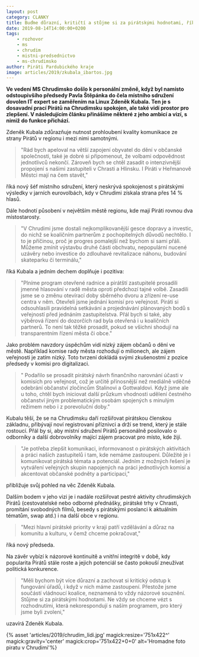```yaml
---
layout: post
category: CLANKY
title: Buďme důrazní, kritičtí a stůjme si za pirátskými hodnotami, říká nový šéf MS Chrudimsko Kubala
date: 2019-08-14T14:00:00+0200
tags: 
    - rozhovor
    - ms
    - chrudim
    - mistni-predsednictvo
    - ms-chrudimsko
author: Piráti Pardubického kraje
image: articles/2019/zkubala_ibartos.jpg
---
```


**Ve vedení MS Chrudimsko došlo k personální změně, když byl namísto odstoupivšího předsedy Pavla Štěpánka 
do čela místního sdružení dovolen IT expert se zaměřením na Linux Zdeněk Kubala. Ten je s dosavadní prací Pirátů 
na Chrudimsku spokojen, ale také vidí prostor pro zlepšení. V následujícím článku přinášíme některé z jeho ambicí 
a vizí, s nimiž do funkce přichází.**

Zdeněk Kubala zdůrazňuje nutnost prohloubení kvality komunikace ze strany Pirátů v regionu i mezi nimi samotnými. 
>&quot;Rád bych apeloval na větší zapojení obyvatel do dění v občanské společnosti, také je dobré si připomenout, 
>že volbami odpovědnost jednotlivců nekončí. Zároveň bych se chtěl zasadit o intenzivnější propojení s našimi 
>zastupiteli v Chrasti a Hlinsku. I Piráti v Heřmanově Městci mají na čem stavět,&quot; 

říká nový šéf místního sdružení, který neskrývá spokojenost s pirátskými výsledky v jarních eurovolbách, kdy v 
Chrudimi získala strana přes 14 % hlasů.

Dále hodnotí působení v největším městě regionu, kde mají Piráti rovnou dva místostarosty.
>&quot;V Chrudimi jsme dostali nejkomplikovanější gesce dopravy a investic, do nichž se koaličním partnerům z 
>pochopitelných důvodů nechtělo. I to je příčinou, proč je progres pomalejší než bychom si sami přáli. 
>Můžeme zmínit výstavbu druhé části obchvatu, nepopulární nucené uzávěry nebo investice do zdlouhavé revitalizace 
>náhonu, budování skateparku či terminálu,&quot;

říká Kubala a jedním dechem doplňuje i pozitiva: 
>&quot;Plníme program otevřené radnice a pirátští zastupitelé 
>prosadili jmenné hlasování v radě města oproti předchozí tajné volbě. Zasadili jsme se o změnu otevírací doby 
>sběrného dvoru a zřízení re-use centra v něm. Otevřeli jsme jednání komisí pro veřejnost. Piráti si odsouhlasili 
>pravidelná setkávání a projednávání plánovaných bodů s veřejností před jednáním zastupitelstva. Přál bych si také, 
>aby výběrová řízení do dozorčích rad byla otevřená i u koaličních partnerů. To není tak těžké prosadit, 
>pokud se všichni shodují na transparentním řízení města či obce.&quot;

Jako problém navzdory úspěchům vidí nízký zájem občanů o dění ve městě. Například komise rady města rozhodují o 
milionech, ale zájem veřejnosti je zatím nízký. Toto tvrzení dokládá svými zkušenostmi z pozice předsedy v komisi 
pro digitalizaci.
>&quot; Podařilo se prosadit pirátský návrh finančního narovnání účasti v komisích pro veřejnost, což je určitě 
>přínosnější než mediálně vděčné odebrání občanství zločincům Stalinovi a Gottwaldovi. Když jsme ale u toho, 
>chtěl bych iniciovat další průzkum vhodnosti udělení čestného občanství jiným problematickým osobám spojených 
>s minulým režimem nebo i z porevoluční doby.&quot;

Kubalu těší, že se na Chrudimsku daří rozšiřovat pirátskou členskou základnu, přibývají noví registrovaní příznivci 
a drží se trend, který je stále rostoucí. Přál by si, aby místní sdružení Pirátů personálně posilovalo o odborníky 
a další dobrovolníky mající zájem pracovat pro místo, kde žijí.
>&quot;Je potřeba zlepšit komunikaci, informovanost o pirátských aktivitách a práci našich zastupitelů i tam, 
>kde nemáme zastoupení. Důležité je i komunikovat pirátská témata a potenciál. Jedním z možných řešení je vytváření 
>veřejných skupin napojených na práci jednotlivých komisí a akcentovat občanské podněty a participaci,&quot;

přibližuje svůj pohled na věc Zdeněk Kubala.

Dalším bodem v jeho vizi je i nadále rozšiřovat pestré aktivity chrudimských Pirátů (cestovatelské nebo odborné přednášky, 
pirátské trhy v Chrasti, promítání svobodných filmů, besedy s pirátskými poslanci k aktuálním tématům, swap atd.) i 
na další obce v regionu.
>&quot;Mezi hlavní pirátské priority v kraji patří vzdělávání a důraz na komunitu a kulturu, v čemž chceme pokračovat,&quot; 

říká nový předseda.

Na závěr vybízí k názorové kontinuitě a vnitřní integritě v době, kdy popularita Pirátů stále roste a jejich potenciál 
se často pokouší zneužívat politická konkurence.
>&quot;Měli bychom být více důrazní a zachovat si kritický odstup k fungování úřadů, i když v nich máme zastoupení. 
>Přestože jsme součástí vládnoucí koalice, neznamená to vždy názorové souznění. Stůjme si za pirátskými hodnotami. 
>Ne vždy se chceme vézt s rozhodnutími, která nekorespondují s naším programem, pro který jsme byli zvoleni,&quot;

uzavírá Zdeněk Kubala.

{% asset 'articles/2019/chrudim_lidi.jpg' magick:resize='751x422^' 
magick:gravity='center' magick:crop='751x422+0+0' alt='Hromadne foto piratu v Chrudimi'%}
